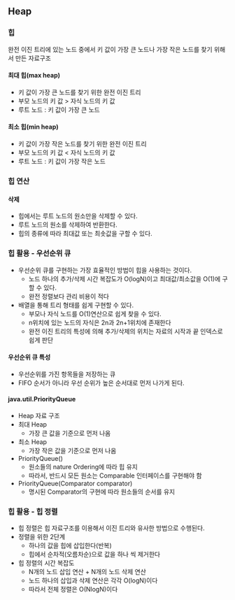 ## Heap

### 힙

완전 이진 트리에 있는 노드 중에서 키 값이 가장 큰 노드나 가장 작은 노드를 찾기 위해서 만든 자료구조

#### 최대 힙(max heap)
- 키 값이 가장 큰 노드를 찾기 위한 완전 이진 트리
- 부모 노드의 키 값 > 자식 노드의 키 값
- 루트 노드 : 키 값이 가장 큰 노드

#### 최소 힙(min heap)
- 키 값이 가장 작은 노드를 찾기 위한 완전 이진 트리
- 부모 노드의 키 값 < 자식 노드의 키 값
- 루트 노드 : 키 값이 가장 작은 노드

### 힙 연산

#### 삭제
- 힙에서는 루트 노드의 원소만을 삭제할 수 있다.
- 루트 노드의 원소를 삭제하여 반환한다.
- 힙의 종류에 따라 최대값 또는 최솟값을 구할 수 있다.
  
### 힙 활용 - 우선순위 큐

- 우선순위 큐를 구현하는 가장 효율적인 방법이 힙을 사용하는 것이다.
  - 노드 하나의 추가/삭제 시간 복잡도가 O(logN)이고 최대값/최소값을 O(1)에 구할 수 있다.
  - 완전 정렬보다 관리 비용이 적다
- 배열을 통해 트리 형태를 쉽게 구현할 수 있다.
  - 부모나 자식 노드를 O(1)연산으로 쉽게 찾을 수 있다.
  - n위치에 있는 노드의 자식은 2n과 2n+1위치에 존재한다
  - 완전 이진 트리의 특성에 의해 추가/삭제의 위치는 자료의 시작과 끝 인덱스로 쉽게 판단

#### 우선순위 큐 특성
- 우선순위를 가진 항목들을 저장하는 큐
- FIFO 순서가 아니라 우선 순위가 높은 순서대로 먼저 나가게 된다.

#### java.util.PriorityQueue
- Heap 자료 구조
- 최대 Heap
  - 가장 큰 값을 기준으로 먼저 나옴
- 최소 Heap
  - 가장 작은 값을 기준으로 먼저 나옴
- PriorityQueue()
  - 원소들의 nature Ordering에 따라 힙 유지
  - 따라서, 반드시 모든 원소는 Comparable 인터페이스를 구현해야 함
- PriorityQueue(Comparator comparator)
  - 명시된 Comparator의 구현에 따라 원소들의 순서를 유지

 ### 힙 활용 - 힙 정렬

 - 힙 정렬은 힙 자료구조를 이용해서 이진 트리와 유사한 방법으로 수행된다.
 - 정렬을 위한 2단계
   - 하나의 값을 힙에 삽입한다(반복)
   - 힙에서 순차적(오름차순)으로 값을 하나 씩 제거한다
 - 힙 정렬의 시간 복잡도
   - N개의 노드 삽입 연산 + N개의 노드 삭제 연산
   - 노드 하나의 삽입과 삭제 연산은 각각 O(logN)이다
   - 따라서 전체 정렬은 O(NlogN)이다